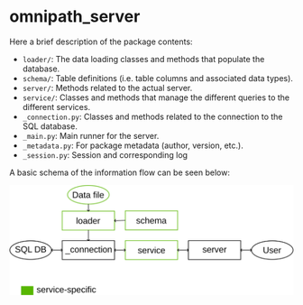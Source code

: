 # omnipath_server

Here a brief description of the package contents:

- `loader/`: The data loading classes and methods that populate the database.
- `schema/`: Table definitions (i.e. table columns and associated data types).
- `server/`: Methods related to the actual server.
- `service/`: Classes and methods that manage the different queries to the
different services.
- `_connection.py`: Classes and methods related to the connection to the SQL
database.
- `_main.py`: Main runner for the server.
- `_metadata.py`: For package metadata (author, version, etc.).
- `_session.py`: Session and corresponding log

A basic schema of the information flow can be seen below:

![](./pkg_schema.svg)